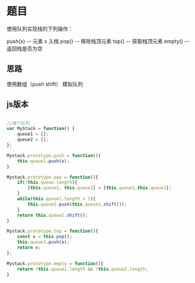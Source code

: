 # 题目

使用队列实现栈的下列操作：

push(x) -- 元素 x 入栈
pop() -- 移除栈顶元素
top() -- 获取栈顶元素
empty() -- 返回栈是否为空

## 思路

使用数组（push shift） 模拟队列

## js版本

~~~JavaScript

//两个队列
var MyStack = function() {
    queue1 = [];
    queue2 = [];
};

Mystack.prototype.push = function(){
    this.queue1.push(x);
}

Mystack.prototype.pop = function(){
    if(!this.queue.length){
        [this.queue1, this.queue2] = [this.queue2,this.queue1];
    }
    while(this.queue1.length > 1){
        this.queue2.push(this.queue1.shift());
    }
    return this.queue1.shift();
}

Mystack.prototype.top = function(){
    const x = this.pop();
    this.queue1.push(x);
    return x;
};

Mystack.prototype.empty = function(){
    return !this.queue1.length && !this.queue2.length;
}
~~~
